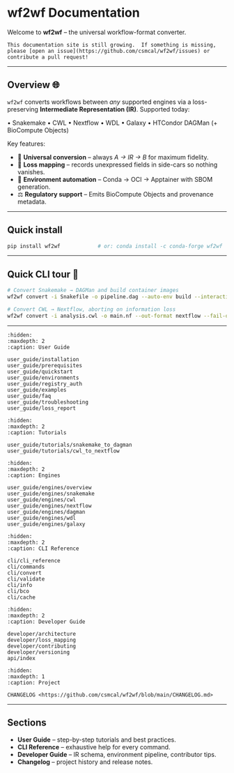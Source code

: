 # wf2wf Documentation

Welcome to **wf2wf** – the universal workflow-format converter.

```{admonition} Docs in progress
This documentation site is still growing.  If something is missing, please [open an issue](https://github.com/csmcal/wf2wf/issues) or contribute a pull request!
```

---

## Overview 🌐

`wf2wf` converts workflows between *any* supported engines via a loss-preserving **Intermediate Representation (IR)**.  Supported today:

• Snakemake • CWL • Nextflow • WDL • Galaxy • HTCondor DAGMan (+ BioCompute Objects)

Key features:

* 🔄 **Universal conversion** – always *A → IR → B* for maximum fidelity.
* 🧬 **Loss mapping** – records unexpressed fields in side-cars so nothing vanishes.
* 🐳 **Environment automation** – Conda → OCI → Apptainer with SBOM generation.
* ⚖ **Regulatory support** – Emits BioCompute Objects and provenance metadata.

---

## Quick install

```bash
pip install wf2wf            # or: conda install -c conda-forge wf2wf
```

---

## Quick CLI tour 🚀

```bash
# Convert Snakemake → DAGMan and build container images
wf2wf convert -i Snakefile -o pipeline.dag --auto-env build --interactive

# Convert CWL → Nextflow, aborting on information loss
wf2wf convert -i analysis.cwl -o main.nf --out-format nextflow --fail-on-loss
```

---

```{toctree}
:hidden:
:maxdepth: 2
:caption: User Guide

user_guide/installation
user_guide/prerequisites
user_guide/quickstart
user_guide/environments
user_guide/registry_auth
user_guide/examples
user_guide/faq
user_guide/troubleshooting
user_guide/loss_report
```

```{toctree}
:hidden:
:maxdepth: 2
:caption: Tutorials

user_guide/tutorials/snakemake_to_dagman
user_guide/tutorials/cwl_to_nextflow
```

```{toctree}
:hidden:
:maxdepth: 2
:caption: Engines

user_guide/engines/overview
user_guide/engines/snakemake
user_guide/engines/cwl
user_guide/engines/nextflow
user_guide/engines/dagman
user_guide/engines/wdl
user_guide/engines/galaxy
```

```{toctree}
:hidden:
:maxdepth: 2
:caption: CLI Reference

cli/cli_reference
cli/commands
cli/convert
cli/validate
cli/info
cli/bco
cli/cache
```

```{toctree}
:hidden:
:maxdepth: 2
:caption: Developer Guide

developer/architecture
developer/loss_mapping
developer/contributing
developer/versioning
api/index
```

```{toctree}
:hidden:
:maxdepth: 1
:caption: Project

CHANGELOG <https://github.com/csmcal/wf2wf/blob/main/CHANGELOG.md>
```

---

## Sections

* **User Guide** – step-by-step tutorials and best practices.
* **CLI Reference** – exhaustive help for every command.
* **Developer Guide** – IR schema, environment pipeline, contributor tips.
* **Changelog** – project history and release notes.
